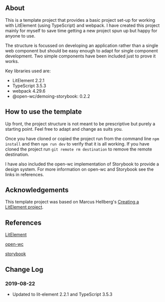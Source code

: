 ## About

This is a template project that provides a basic project set-up for working with LitElement (using TypeScript) and webpack. I have created this project mainly for myself to save time getting a new project spun up but happy for anyone to use.

The structure is focussed on developing an application rather than a single web component but should be easy enough to adapt for single component development. Two simple components have been included just to prove it works.

Key libraries used are:
* LitElement 2.2.1
* TypeScript 3.5.3
* webpack 4.29.6
* @open-wc/demoing-storybook: 0.2.2 

## How to use the template

Up front, the project structure is  not meant to be prescriptive but purely a starting point. Feel free to adapt and change as suits you.

Once you have cloned or copied the project run from the command line ```npm install``` and then ```npm run dev``` to verify that it is all working. If you have cloned the project run ```git remote rm destination``` to remove the remote destination.

I have also included the open-wc implementation of Storybook to provide a design system. For more information on open-wc and Storybook see the links in references.

## Acknowledgements
This template project was based on Marcus Hellberg's [Creating a LitElement project](https://github.com/vaadin-learning-center/lit-element-tutorial-starting-a-lit-element-project).

## References
[LitElement](https://lit-element.polymer-project.org/)

[open-wc](https://open-wc.org)

[storybook](https://storybook.js.org)

## Change Log
### 2019-08-22

* Updated to lit-element 2.2.1 and TypeScript 3.5.3








